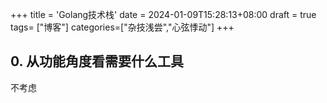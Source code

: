 +++
title = 'Golang技术栈'
date = 2024-01-09T15:28:13+08:00
draft = true
tags= ["博客"]
categories=["杂技浅尝","心弦悸动"]
+++
## 0. 从功能角度看需要什么工具
不考虑

